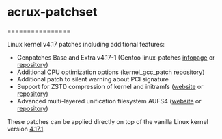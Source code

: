 # acrux-patchset
================

Linux kernel v4.17 patches including additional features:

- Genpatches Base and Extra v4.17-1 (Gentoo linux-patches [infopage](http://dev.gentoo.org/~mpagano/genpatches/) or [repository](https://gitweb.gentoo.org/proj/linux-patches.git))
- Additional CPU optimization options (kernel_gcc_patch [repository](https://github.com/graysky2/kernel_gcc_patch))
- Additional patch to silent warning about PCI signature
- Support for ZSTD compression of kernel and initramfs ([website](http://facebook.github.io/zstd/) or [repository](https://github.com/facebook/zstd))
- Advanced multi-layered unification filesystem AUFS4 ([website](http://aufs.sourceforge.net/) or [repository](https://github.com/sfjro/aufs4-standalone))

These patches can be applied directly on top of the vanilla Linux kernel version [4.17.1](https://cdn.kernel.org/pub/linux/kernel/v4.x/linux-4.17.1.tar.xz).
